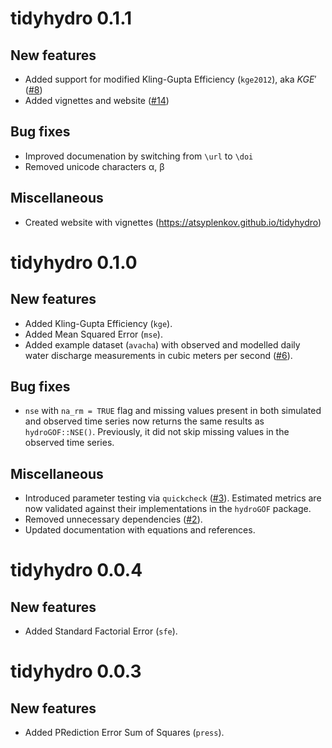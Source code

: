 # tidyhydro 0.1.1

## New features

-   Added support for modified Kling-Gupta Efficiency (`kge2012`), aka $KGE'$ ([#8](https://github.com/atsyplenkov/tidyhydro/issues/8))
-   Added vignettes and website ([#14](https://github.com/atsyplenkov/tidyhydro/issues/14))

## Bug fixes

-   Improved documenation by switching from `\url` to `\doi`
-   Removed unicode characters α, β

## Miscellaneous
-   Created website with vignettes (https://atsyplenkov.github.io/tidyhydro)

# tidyhydro 0.1.0

## New features

-   Added Kling-Gupta Efficiency (`kge`).
-   Added Mean Squared Error (`mse`).
-   Added example dataset (`avacha`) with observed and modelled daily water discharge measurements in cubic meters per second ([#6](https://github.com/atsyplenkov/tidyhydro/issues/6)).

## Bug fixes

-   `nse` with `na_rm = TRUE` flag and missing values present in both simulated and observed time series now returns the same results as `hydroGOF::NSE()`. Previously, it did not skip missing values in the observed time series.

## Miscellaneous

-   Introduced parameter testing via `quickcheck` ([#3](https://github.com/atsyplenkov/tidyhydro/issues/3)). Estimated metrics are now validated against their implementations in the `hydroGOF` package.
-   Removed unnecessary dependencies ([#2](https://github.com/atsyplenkov/tidyhydro/issues/2)).
-   Updated documentation with equations and references.

# tidyhydro 0.0.4

## New features

-   Added Standard Factorial Error (`sfe`).

# tidyhydro 0.0.3

## New features

-   Added PRediction Error Sum of Squares (`press`).